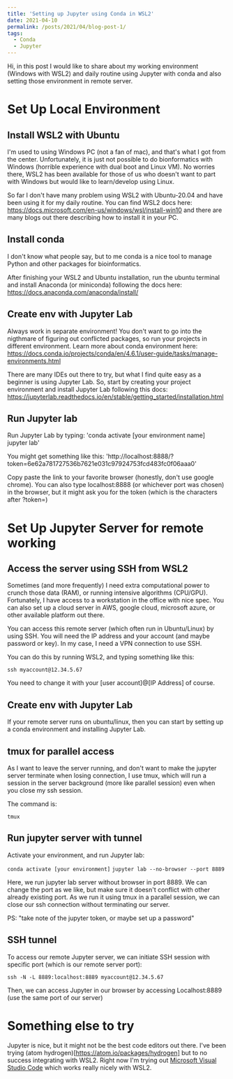 ```yaml
---
title: 'Setting up Jupyter using Conda in WSL2'
date: 2021-04-10
permalink: /posts/2021/04/blog-post-1/
tags:
  - Conda
  - Jupyter
---
```


Hi, in this post I would like to share about my working environment (Windows with WSL2) and daily routine using Jupyter with conda and also setting those environment in remote server. 

# Set Up Local Environment 
## Install WSL2 with Ubuntu
I'm used to using Windows PC (not a fan of mac), and that's what I got from the center. Unfortunately, it is just not possible to do bionformatics with Windows (horrible experience with dual boot and Linux VM). No worries there, WSL2 has been available for those of us who doesn't want to part with Windows but would like to learn/develop using Linux.

So far I don't have many problem using WSL2 with Ubuntu-20.04 and have been using it for my daily routine. You can find WSL2 docs here: https://docs.microsoft.com/en-us/windows/wsl/install-win10 and there are many blogs out there describing how to install it in your PC.

## Install conda
I don't know what people say, but to me conda is a nice tool to manage Python and other packages for bioinformatics. 

After finishing your WSL2 and Ubuntu installation, run the ubuntu terminal and install Anaconda (or miniconda) following the docs here: https://docs.anaconda.com/anaconda/install/

## Create env with Jupyter Lab
Always work in separate environment! You don't want to go into the nigthmare of figuring out conflicted packages, so run your projects in different environment. Learn more about conda environment here: https://docs.conda.io/projects/conda/en/4.6.1/user-guide/tasks/manage-environments.html

There are many IDEs out there to try, but what I find quite easy as a beginner is using Jupyter Lab. So, start by creating your project environment and install Jupyter Lab following this docs: https://jupyterlab.readthedocs.io/en/stable/getting_started/installation.html

## Run Jupyter lab
Run Jupyter Lab by typing:
'conda activate [your environment name]`
`jupyter lab'

You might get something like this:
'http://localhost:8888/?token=6e62a781727536b7621e031c97924753fcd483fc0f06aaa0'

Copy paste the link to your favorite browser (honestly, don't use google chrome). You can also type localhost:8888 (or whichever port was chosen) in the browser, but it might ask you for the token (which is the characters after ?token=)

# Set Up Jupyter Server for remote working
## Access the server using SSH from WSL2
Sometimes (and more frequently) I need extra computational power to crunch those data (RAM), or running intensive algorithms (CPU/GPU). Fortunately, I have access to a workstation in the office with nice spec. You can also set up a cloud server in AWS, google cloud, microsoft azure, or other available platform out there. 

You can access this remote server (which often run in Ubuntu/Linux) by using SSH. You will need the IP address and your account (and maybe password or key). In my case, I need a VPN connection to use SSH.

You can do this by running WSL2, and typing something like this:

`ssh myaccount@12.34.5.67`

You need to change it with your [user account]@[IP Address] of course.

## Create env with Jupyter Lab
If your remote server runs on ubuntu/linux, then you can start by setting up a conda environment and installing Jupyter Lab.

## tmux for parallel access
As I want to leave the server running, and don't want to make the jupyter server terminate when losing connection, I use tmux, which will run a session in the server background (more like parallel session) even when you close my ssh session. 

The command is:

`tmux`

## Run jupyter server with tunnel
Activate your environment, and run Jupyter lab:

`conda activate [your environment]`
`jupyter lab --no-browser --port 8889`

Here, we run jupyter lab server without browser in port 8889. We can change the port as we like, but make sure it doesn't conflict with other already existing port. As we run it using tmux in a parallel session, we can close our ssh connection without terminating our server. 

PS: "take note of the jupyter token, or maybe set up a password"

## SSH tunnel
To access our remote Jupyter server, we can initiate SSH session with specific port (which is our remote server port):

`ssh -N -L 8889:localhost:8889 myaccount@12.34.5.67`

Then, we can access Jupyter in our browser by accessing Localhost:8889 (use the same port of our server)

# Something else to try
Jupyter is nice, but it might not be the best code editors out there. I've been trying (atom hydrogen)[https://atom.io/packages/hydrogen] but to no success integrating with WSL2. Right now I'm trying out [Microsoft Visual Studio Code](https://code.visualstudio.com/) which works really nicely with WSL2.
